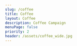 ```yaml
---
slug: /coffee
title: Coffee
layout: Coffee
description: Coffee Campaign
menuPage: false
priority: 2
header: /assets/coffee_wide.jpg
---
```

 
